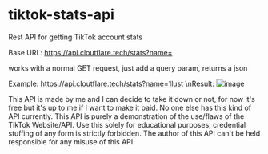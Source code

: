 # tiktok-stats-api
Rest API for getting TikTok account stats

Base URL: https://api.cloutflare.tech/stats?name=

works with a normal GET request, just add a query param, returns a json

Example: https://api.cloutflare.tech/stats?name=1lust
\nResult: 
![image](https://cdn.upload.systems/uploads/8iF2uX8a.png)


This API is made by me and I can decide to take it down or not, for now it's free but it's up to me if I want to make it paid. No one else has this kind of API currently.
This API is purely a demonstration of the use/flaws of the TikTok Website/API. Use this solely for educational purposes, credential stuffing of any form is strictly forbidden. The author of this API can't be held responsible for any misuse of this API. 

